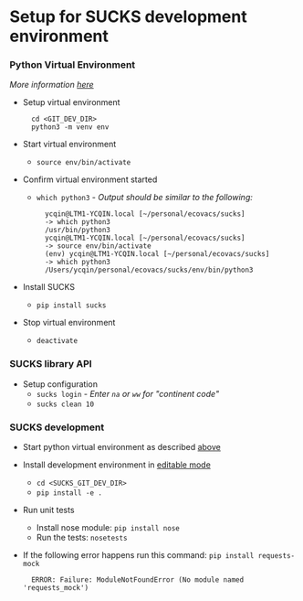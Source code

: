 # Setup for SUCKS development environment

### Python Virtual Environment

*More information [here](https://packaging.python.org/guides/installing-using-pip-and-virtual-environments/)*

- Setup virtual environment

        cd <GIT_DEV_DIR>
        python3 -m venv env

- Start virtual environment
    - `source env/bin/activate`
- Confirm virtual environment started
    - `which python3` - *Output should be similar to the following:*

            ycqin@LTM1-YCQIN.local [~/personal/ecovacs/sucks]
            -> which python3
            /usr/bin/python3
            ycqin@LTM1-YCQIN.local [~/personal/ecovacs/sucks]
            -> source env/bin/activate
            (env) ycqin@LTM1-YCQIN.local [~/personal/ecovacs/sucks]
            -> which python3
            /Users/ycqin/personal/ecovacs/sucks/env/bin/python3

- Install SUCKS
    - `pip install sucks`
- Stop virtual environment
    - `deactivate`

### SUCKS library API

- Setup configuration
    - `sucks login` - *Enter `na` or `ww` for "continent code"*
    - `sucks clean 10`

### SUCKS development

- Start python virtual environment as described [above](#python-virtual-environment)
- Install development environment in [editable mode](https://stackoverflow.com/questions/35064426/when-would-the-e-editable-option-be-useful-with-pip-install)
    - `cd <SUCKS_GIT_DEV_DIR>`
    - `pip install -e .`
- Run unit tests
    - Install nose module: `pip install nose`
    - Run the tests: `nosetests`
- If the following error happens run this command: `pip install requests-mock`

        ERROR: Failure: ModuleNotFoundError (No module named 'requests_mock')
